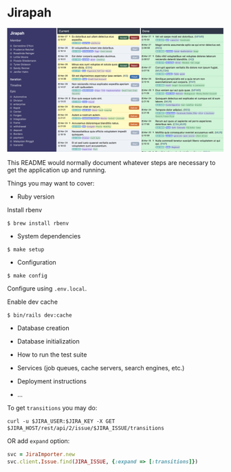 # Jirapah

![Preview](docs/screen_20200327a.png?raw=true "Screen")

This README would normally document whatever steps are necessary to get the
application up and running.

Things you may want to cover:

* Ruby version

Install rbenv
```
$ brew install rbenv
```

* System dependencies

```
$ make setup
```

* Configuration

```
$ make config
```

Configure using `.env.local`.

Enable dev cache

```
$ bin/rails dev:cache
```

* Database creation

* Database initialization

* How to run the test suite

* Services (job queues, cache servers, search engines, etc.)

* Deployment instructions

* ...

To get `transitions` you may do:

```
curl -u $JIRA_USER:$JIRA_KEY -X GET $JIRA_HOST/rest/api/2/issue/$JIRA_ISSUE/transitions
```

OR add `expand` option:

```ruby
svc = JiraImporter.new
svc.client.Issue.find(JIRA_ISSUE, {:expand => [:transitions]})
```
